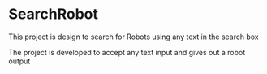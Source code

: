# SearchRobot 
This project is design to search for Robots using any text in the search box

The project is developed to accept any text input and gives out a robot output
